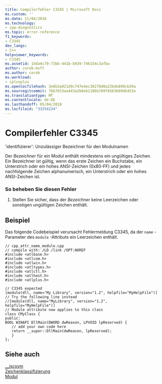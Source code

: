 ```yaml
---
title: Compilerfehler C3345 | Microsoft Docs
ms.custom: ''
ms.date: 11/04/2016
ms.technology:
- cpp-diagnostics
ms.topic: error-reference
f1_keywords:
- C3345
dev_langs:
- C++
helpviewer_keywords:
- C3345
ms.assetid: 1dda4c79-73bb-441b-b939-746154c3afba
author: corob-msft
ms.author: corob
ms.workload:
- cplusplus
ms.openlocfilehash: 3e6b3a021d9c747e4ec30278d8a22bde899cb39a
ms.sourcegitcommit: 76b7653ae443a2b8eb1186b789f8503609d6453e
ms.translationtype: MT
ms.contentlocale: de-DE
ms.lasthandoff: 05/04/2018
ms.locfileid: "33254234"
---
```

# <a name="compiler-error-c3345"></a>Compilerfehler C3345
'identifizierer': Unzulässiger Bezeichner für den Modulnamen  
  
 Der *Bezeichner* für ein Modul enthält mindestens ein ungültiges Zeichen. Ein Bezeichner ist gültig, wenn das erste Zeichen ein Buchstabe, ein Unterstrich oder ein hohes ANSI-Zeichen (0x80-FF) und jedes nachfolgende Zeichen alphanumerisch, ein Unterstrich oder ein hohes ANSI-Zeichen ist.  
  
### <a name="to-correct-this-error"></a>So beheben Sie diesen Fehler  
  
1.  Stellen Sie sicher, dass der *Bezeichner* keine Leerzeichen oder sonstigen ungültigen Zeichen enthält.  
  
## <a name="example"></a>Beispiel  
 Das folgende Codebeispiel verursacht Fehlermeldung C3345, da der `name` -Parameter des `module` -Attributs ein Leerzeichen enthält.  
  
```  
// cpp_attr_name_module.cpp  
// compile with: /LD /link /OPT:NOREF  
#include <atlbase.h>  
#include <atlcom.h>  
#include <atlwin.h>  
#include <atltypes.h>  
#include <atlctl.h>  
#include <atlhost.h>  
#include <atlplus.h>  
  
// C3345 expected  
[module(dll, name="My Library", version="1.2", helpfile="MyHelpFile")]   
// Try the following line instead  
//[module(dll, name="MyLibrary", version="1.2", helpfile="MyHelpFile")]   
// Module attribute now applies to this class  
class CMyClass {  
public:  
BOOL WINAPI DllMain(DWORD dwReason, LPVOID lpReserved) {  
   // add your own code here  
   return __super::DllMain(dwReason, lpReserved);  
   }  
};  
```  
  
## <a name="see-also"></a>Siehe auch  
 [__iscsym](../../c-runtime-library/reference/iscsym-functions.md)   
 [Zeichenklassifizierung](../../c-runtime-library/character-classification.md)   
 [Modul](../../windows/module-cpp.md)